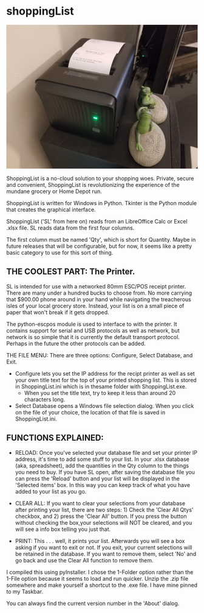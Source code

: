 # shoppingList
![The List and The Printer](./pics/sm_ShpLstPrinter.jpg)

ShoppingList is a no-cloud solution to your shopping woes. Private, secure and convenient, ShoppingList is revolutionizing the experience of the mundane grocery or Home Depot run.

ShoppingList is written for Windows in Python. Tkinter is the Python module that creates the graphical interface.

ShoppingList ('SL' from here on) reads from an LibreOffice Calc or Excel .xlsx file. SL reads data from the first four columns.

The first column must be named 'Qty', which is short for Quantity. Maybe in future releases that will be configurable, but for now, it seems like a pretty basic category to use for this sort of thing.


## THE COOLEST PART: The Printer.

SL is intended for use with a networked 80mm ESC/POS receipt printer. There are many under a hundred bucks to choose from. No more carrying that $900.00 phone around in your hand while navigating the treacherous isles of your local grocery store.  Instead, your list is on a small piece of paper that won't break if it gets dropped.

The python-escpos module is used to interface to with the printer.  It contains support for serial and USB protocols as well as network, but network is so simple that it is currently the default transport protocol. Perhaps in the future the other protocols can be added.

THE FILE MENU: There are three options: Configure, Select Database, and Exit.  
 - Configure lets you set the IP address for the recipt printer as well as set your own title text for the top of your printed shopping list.  This is stored in ShoppingList.ini which is in thesame folder with ShoppingList.exe.
    - When you set the title text, try to keep it less than around 20 characters long.
 - Select Database opens a Windows file selection dialog.  When you click on the file of your choice, the location of that file is saved in ShoppingList.ini.


## FUNCTIONS EXPLAINED:

 - RELOAD: Once you've selected your database file and set your printer IP address, it's time to add some stuff to your list.  In your .xlsx database (aka, spreadsheet), add the quantities in the Qty column to the things you need to buy.  If you have SL open, after saving the database file you can press the 'Reload' button and your list will be displayed in the 'Selected items' box. In this way you can keep track of what you have added to your list as you go.

 - CLEAR ALL: If you want to clear your selections from your database after printing your list, there are two steps:  1) Check the 'Clear All Qtys' checkbox, and 2) press the 'Clear All' button.  If you press the button without checking the box,your selections will NOT be cleared, and you will see a info box telling you just that.

 - PRINT: This . . . well, it prints your list.  Afterwards you will see a box asking if you want to exit or not.  If you exit, your current selections will be retained in the database.  If you want to remove them, select 'No' and go back and use the Clear All function to remove them.

I compiled this using pyInstaller.  I chose the 1-Folder option rather than the 1-File option because it seems to load and run quicker.  Unzip the .zip file somewhere and make yourself a shortcut to the .exe file.  I have mine pinned to my Taskbar.

You can always find the current version number in the 'About' dialog.

